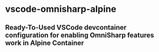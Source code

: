 # vscode-omnisharp-alpine

## Ready-To-Used VSCode devcontainer configuration for enabling OmniSharp features work in Alpine Container